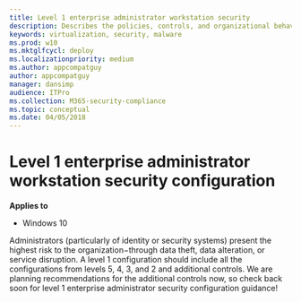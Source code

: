 ```yaml
---
title: Level 1 enterprise administrator workstation security
description: Describes the policies, controls, and organizational behaviors for Windows security configuration framework level 1 enterprise administrator security configuration.
keywords: virtualization, security, malware
ms.prod: w10
ms.mktglfcycl: deploy
ms.localizationpriority: medium
ms.author: appcompatguy
author: appcompatguy
manager: dansimp
audience: ITPro
ms.collection: M365-security-compliance
ms.topic: conceptual
ms.date: 04/05/2018
---
```


# Level 1 enterprise administrator workstation security configuration

**Applies to**  

-   Windows 10


Administrators (particularly of identity or security systems) present the highest risk to the organization−through data theft, data alteration, or service disruption. 
A level 1 configuration should include all the configurations from levels 5, 4, 3, and 2 and additional controls. We are planning recommendations for the additional controls now, so check back soon for level 1 enterprise administrator security configuration guidance!
